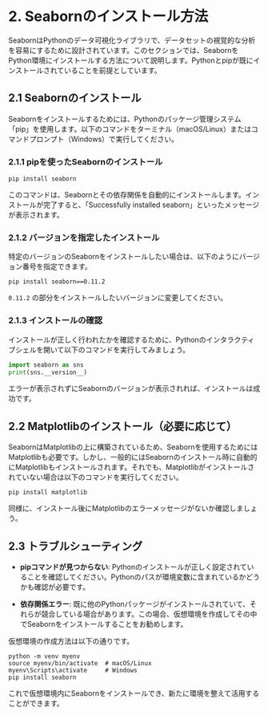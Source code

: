 # 2. Seabornのインストール方法

SeabornはPythonのデータ可視化ライブラリで、データセットの視覚的な分析を容易にするために設計されています。このセクションでは、SeabornをPython環境にインストールする方法について説明します。Pythonとpipが既にインストールされていることを前提としています。

## 2.1 Seabornのインストール

Seabornをインストールするためには、Pythonのパッケージ管理システム「pip」を使用します。以下のコマンドをターミナル（macOS/Linux）またはコマンドプロンプト（Windows）で実行してください。

### 2.1.1 pipを使ったSeabornのインストール

```
pip install seaborn
```

このコマンドは、Seabornとその依存関係を自動的にインストールします。インストールが完了すると、「Successfully installed seaborn」といったメッセージが表示されます。

### 2.1.2 バージョンを指定したインストール

特定のバージョンのSeabornをインストールしたい場合は、以下のようにバージョン番号を指定できます。

```
pip install seaborn==0.11.2
```

`0.11.2` の部分をインストールしたいバージョンに変更してください。

### 2.1.3 インストールの確認

インストールが正しく行われたかを確認するために、Pythonのインタラクティブシェルを開いて以下のコマンドを実行してみましょう。

```python
import seaborn as sns
print(sns.__version__)
```

エラーが表示されずにSeabornのバージョンが表示されれば、インストールは成功です。

## 2.2 Matplotlibのインストール（必要に応じて）

SeabornはMatplotlibの上に構築されているため、Seabornを使用するためにはMatplotlibも必要です。しかし、一般的にはSeabornのインストール時に自動的にMatplotlibもインストールされます。それでも、Matplotlibがインストールされていない場合は以下のコマンドを実行してください。

```
pip install matplotlib
```

同様に、インストール後にMatplotlibのエラーメッセージがないか確認しましょう。

## 2.3 トラブルシューティング

- **pipコマンドが見つからない**: Pythonのインストールが正しく設定されていることを確認してください。Pythonのパスが環境変数に含まれているかどうかも確認が必要です。

- **依存関係エラー**: 既に他のPythonパッケージがインストールされていて、それらが競合している場合があります。この場合、仮想環境を作成してその中でSeabornをインストールすることをお勧めします。

仮想環境の作成方法は以下の通りです。

```
python -m venv myenv
source myenv/bin/activate  # macOS/Linux
myenv\Scripts\activate     # Windows
pip install seaborn
```

これで仮想環境内にSeabornをインストールでき、新たに環境を整えて活用することができます。